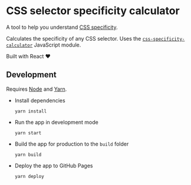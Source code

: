 # CSS selector specificity calculator

A tool to help you understand [CSS specificity](https://developer.mozilla.org/en-US/docs/Web/CSS/Specificity).

Calculates the specificity of any CSS selector. Uses the [`css-specificity-calculator`](https://github.com/punit-shah/css-specificity-calculator) JavaScript module.

Built with React ❤️

## Development

Requires [Node](https://nodejs.org) and [Yarn](https://yarnpkg.com).

- Install dependencies

  ```
  yarn install
  ```

- Run the app in development mode

  ```
  yarn start
  ```

- Build the app for production to the `build` folder

  ```
  yarn build
  ```

- Deploy the app to GitHub Pages

  ```
  yarn deploy
  ```
